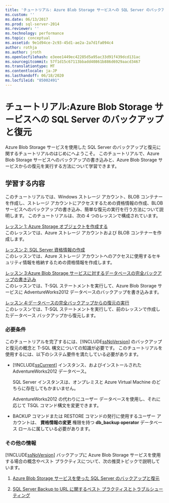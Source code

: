 ```yaml
---
title: 'チュートリアル: Azure Blob Storage サービスへの SQL Server のバックアップと復元 | Microsoft Docs'
ms.custom: ''
ms.date: 06/13/2017
ms.prod: sql-server-2014
ms.reviewer: ''
ms.technology: performance
ms.topic: conceptual
ms.assetid: 9e1d94ce-2c93-45d1-ae2a-2a7d1fa094c4
author: rothja
ms.author: jroth
ms.openlocfilehash: e3eee1449ec42285d5a95ac33d91f439dcd131ac
ms.sourcegitcommit: 57f1d15c67113bbadd40861b886d6929aacd3467
ms.translationtype: MT
ms.contentlocale: ja-JP
ms.lasthandoff: 06/18/2020
ms.locfileid: "85002491"
---
```

# <a name="tutorial-sql-server-backup-and-restore-to-azure-blob-storage-service"></a>チュートリアル:Azure Blob Storage サービスへの SQL Server のバックアップと復元
  Azure Blob Storage サービスを使用した SQL Server のバックアップと復元に関するチュートリアルのはじめにへようこそ。 このチュートリアルで、Azure Blob Storage サービスへのバックアップの書き込みと、Azure Blob Storage サービスからの復元を実行する方法について学習できます。  
  
## <a name="what-you-will-learn"></a>学習する内容  
 このチュートリアルでは、Windows ストレージ アカウント、BLOB コンテナーを作成し、ストレージ アカウントにアクセスするための資格情報の作成、BLOB サービスへのバックアップの書き込み、簡単な復元の実行を行う方法について説明します。 このチュートリアルは、次の 4 つのレッスンで構成されています。  
  
 [レッスン 1: Azure Storage オブジェクトを作成する](../tutorials/lesson-1-create-windows-azure-storage-objects.md)  
 このレッスンでは、Azure ストレージ アカウントおよび BLOB コンテナーを作成します。  
  
 [レッスン 2: SQL Server 資格情報の作成](../tutorials/lesson-2-create-a-sql-server-credential.md)  
 このレッスンでは、Azure ストレージ アカウントへのアクセスに使用するセキュリティ情報を格納するための資格情報を作成します。  
  
 [レッスン 3:Azure Blob Storage サービスに対するデータベースの完全バックアップの書き込み](../tutorials/lesson-3-write-a-full-database-backup-to-the-windows-azure-blob-storage-service.md)  
 このレッスンでは、T-SQL ステートメントを実行して、Azure Blob Storage サービスに AdventureWorks2012 データベースのバックアップを書き込みます。  
  
 [レッスン 4:データベースの完全バックアップからの復元の実行](../tutorials/lesson-4-perform-a-restore-from-a-full-database-backup.md)  
 このレッスンでは、T-SQL ステートメントを実行して、前のレッスンで作成したデータベース バックアップから復元します。  
  
### <a name="requirements"></a>必要条件  
 このチュートリアルを完了するには、[!INCLUDE[ssNoVersion](../includes/ssnoversion-md.md)] のバックアップと復元の概念と T-SQL 構文についての知識が必要です。 このチュートリアルを使用するには、以下のシステム要件を満たしている必要があります。  
  
-   [!INCLUDE[ssCurrent](../includes/sscurrent-md.md)] インスタンス、およびインストールされた AdventureWorks2012 データベース。  
  
     SQL Server インスタンスは、オンプレミスと Azure Virtual Machine のどちらに存在してもかまいません。  
  
     AdventureWorks2012 の代わりにユーザー データベースを使用し、それに応じて TSQL コマンド構文を変更できます。  
  
-   BACKUP コマンドまたは RESTORE コマンドの発行に使用するユーザー アカウントは、 **資格情報の変更** 権限を持つ **db_backup operator** データベース ロールに属している必要があります。  
  
### <a name="additional-reading"></a>その他の情報  
 [!INCLUDE[ssNoVersion](../includes/ssnoversion-md.md)] バックアップに Azure Blob Storage サービスを使用する場合の概念やベスト プラクティスについて、次の推奨トピックで説明しています。  
  
1.  [Azure Blob Storage サービスを使った SQL Server のバックアップと復元](backup-restore/sql-server-backup-and-restore-with-microsoft-azure-blob-storage-service.md)  
  
2.  [SQL Server Backup to URL に関するベスト プラクティスとトラブルシューティング](backup-restore/sql-server-backup-to-url-best-practices-and-troubleshooting.md)  
  
  
